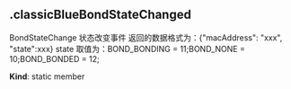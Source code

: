 <a name="module_miot/ClassicBluetooth..ClassicBluetoothEvent.classicBlueBondStateChanged"></a>

## .classicBlueBondStateChanged
BondStateChange 状态改变事件
返回的数据格式为：{"macAddress": "xxx", "state":xxx}
state 取值为：BOND_BONDING = 11;BOND_NONE = 10;BOND_BONDED = 12;

**Kind**: static member  
